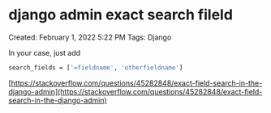 # django admin exact search fileld

Created: February 1, 2022 5:22 PM
Tags: Django

In your case, just add

```bash
search_fields = ['=fieldname', 'otherfieldname']
```

[https://stackoverflow.com/questions/45282848/exact-field-search-in-the-django-admin](https://stackoverflow.com/questions/45282848/exact-field-search-in-the-django-admin)